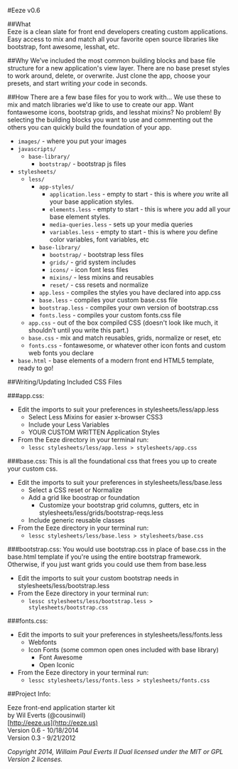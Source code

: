 #Eeze v0.6

##What  
Eeze is a clean slate for front end developers creating custom applications. Easy access to mix and match all your favorite open source libraries like bootstrap, font awesome, lesshat, etc.


##Why
We’ve included the most common building blocks and base file structure for a new application's view layer. There are no base preset styles to work around, delete, or overwrite. Just clone the app, choose your presets, and start writing *your* code in seconds.


##How
There are a few base files for you to work with... We use these to mix and match libraries we'd like to use to create our app. Want fontawesome icons, bootstrap grids, and lesshat mixins? No problem! By selecting the building blocks you want to use and commenting out the others you can quickly build the foundation of your app.

* `images/` - where you put your images
* `javascripts/`
    * `base-library/`
      * `bootstrap/` - bootstrap js files
* `stylesheets/`
  * `less/`
    * `app-styles/`
      * `application.less` - empty to start - this is where *you* write all your base application styles.
      * `elements.less` - empty to start - this is where *you* add all your base element styles.
      * `media-queries.less` - sets up your media queries
      * `variables.less` - empty to start - this is where *you* define color variables, font variables, etc
    * `base-library/`
      * `bootstrap/` - bootstrap less files
      * `grids/` - grid system includes
      * `icons/` - icon font less files
      * `mixins/` - less mixins and reusables
      * `reset/` - css resets and normalize
    * `app.less` - compiles the styles you have declared into app.css
    * `base.less` - compiles your custom base.css file
    * `bootstrap.less` - compiles your own version of bootstrap.css
    * `fonts.less` - compiles your custom fonts.css file
  * `app.css` - out of the box compiled CSS (doesn't look like much, it shouldn't until you write this part.)
  * `base.css` - mix and match reusables, grids, normalize or reset, etc 
  * `fonts.css` - fontawesome, or whatever other icon fonts and custom web fonts you declare
* `base.html` - base elements of a modern front end HTML5 template, ready to go!


##Writing/Updating Included CSS Files

###app.css: 
  * Edit the imports to suit your preferences in stylesheets/less/app.less
    * Select Less Mixins for easier x-browser CSS3
    * Include your Less Variables
    * YOUR CUSTOM WRITTEN Application Styles
  * From the Eeze directory in your terminal run: 
    * `lessc stylesheets/less/app.less > stylesheets/app.css`

###base.css:
This is all the foundational css that frees you up to create your custom css.

  * Edit the imports to suit your preferences in stylesheets/less/base.less
    * Select a CSS reset or Normalize
    * Add a grid like boostrap or foundation
      * Customize your bootstrap grid columns, gutters, etc in stylesheets/less/grids/bootstrap-reqs.less
    * Include generic reusable classes
  * From the Eeze directory in your terminal run: 
    * `lessc stylesheets/less/base.less > stylesheets/base.css`

###bootstrap.css:
You would use bootstrap.css in place of base.css in the base.html template if you're using the entire bootstrap framework. Otherwise, if you just want grids you could use them from base.less

  * Edit the imports to suit your custom bootstrap needs in stylesheets/less/bootstrap.less
  * From the Eeze directory in your terminal run: 
    * `lessc stylesheets/less/bootstrap.less > stylesheets/bootstrap.css`

###fonts.css:
  * Edit the imports to suit your preferences in stylesheets/less/fonts.less
    * Webfonts
    * Icon Fonts (some common open ones included with base library)
      * Font Awesome
      * Open Iconic 
  * From the Eeze directory in your terminal run: 
    * `lessc stylesheets/less/fonts.less > stylesheets/fonts.css`


##Project Info:

Eeze front-end application starter kit   
by Wil Everts (@cousinwil)  
[http://eeze.us](http://eeze.us)  
Version 0.6 - 10/18/2014  
Version 0.3 - 9/21/2012  

_Copyright 2014, Willaim Paul Everts II
Dual licensed under the MIT or GPL Version 2 licenses._

